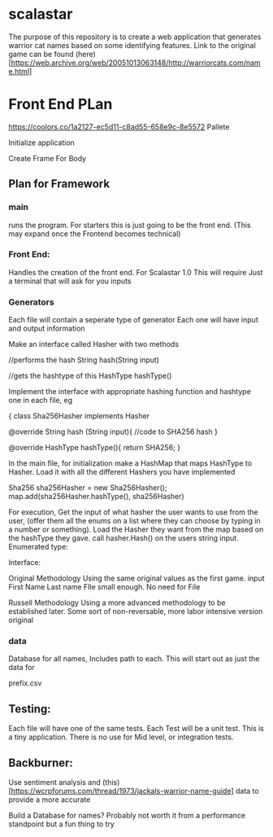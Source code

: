 # scalastar

The purpose of this repository is to create a web application that generates warrior cat names based on some identifying features. Link to the original game can be found (here)[https://web.archive.org/web/20051013063148/http://warriorcats.com/name.html]  


# Front End PLan

https://coolors.co/1a2127-ec5d11-c8ad55-658e9c-8e5572
Pallete


Initialize application 

Create Frame For Body



## Plan for Framework


### main
runs the program. For starters this is just going to be the front end. (This may expand once the Frontend becomes technical)

### Front End: 
Handles the creation of the front end. For Scalastar 1.0 This will require Just a terminal that will ask for you inputs

### Generators
Each file will contain a seperate type of generator
Each one will have input and output information


Make an interface called Hasher with two methods 


//performs the hash
String hash(String input)

//gets the hashtype of this 
HashType hashType()

Implement the interface with appropriate hashing function and hashtype one in each file, eg

{
class Sha256Hasher implements Hasher

@override 
String hash (String input){
//code to SHA256 hash
}

@override
HashType hashType(){
return SHA256;
}

In the main file, for initialization make a HashMap that maps HashType to Hasher.  Load it with all the different Hashers you have implemented 

Sha256 sha256Hasher = new Sha256Hasher();
map.add(sha256Hasher.hashType(), sha256Hasher)

For execution, Get the input of what hasher the user wants to use from the user, (offer them all the enums on a list where they can choose by typing in a number or something). Load the Hasher they want from the map based on the hashType they gave. call hasher.Hash() on the users string input.
Enumerated type: 

Interface: 


Original Methodology
Using the same original values as the first game. 
input First Name Last name
FIle small enough. No need for File

Russell Methodology
Using a more advanced methodology to be established later. Some sort of non-reversable, more labor intensive version original

### data
Database for all names, Includes path to each. This will start out as just the data for 

prefix.csv

## Testing: 
Each file will have one of the same tests. Each Test will be a unit test. This is a tiny application. There is no use for Mid level, or integration tests.

   


## Backburner: 

Use sentiment analysis and (this)[https://wcrpforums.com/thread/1973/jackals-warrior-name-guide] data to provide a more accurate 

Build a Database for names? Probably not worth it from a performance standpoint but a fun thing to try



